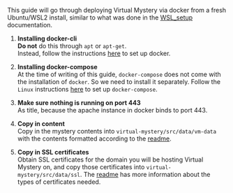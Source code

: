 This guide will go through deploying Virtual Mystery via docker from a fresh Ubuntu/WSL2 install, similar to what was done in the [WSL_setup](https://github.com/utmandrew/virtual-mystery/tree/master/docs/WSL_setup "WSL setup documentation") documentation.

1. **Installing docker-cli**  
    **Do not** do this through `apt` or `apt-get`.  
    Instead, follow the instructions [here](https://docs.docker.com/engine/install/ubuntu/ "Docker Ubuntu setup") to set up docker.

2. **Installing docker-compose**  
    At the time of writing of this guide, `docker-compose` does not come with the installation of `docker`. So we need to install it separately. Follow the `Linux` instructions [here](https://docs.docker.com/compose/install/ "Docker compose setup") to set up `docker-compose`.

3. **Make sure nothing is running on port 443**  
    As title, because the apache instance in docker binds to port 443.

4. **Copy in content**  
    Copy in the mystery contents into `virtual-mystery/src/data/vm-data` with the contents formatted according to the [readme](https://github.com/utmandrew/virtual-mystery/blob/master/src/data/vm-data/readme.txt "contents readme").

5. **Copy in SSL certificates**  
    Obtain SSL certificates for the domain you will be hosting Virtual Mystery on, and copy those certificates into `virtual-mystery/src/data/ssl`. The [readme](https://github.com/utmandrew/virtual-mystery/blob/master/src/data/ssl/readme.txt "ssl certificates readme") has more information about the types of certificates needed.
